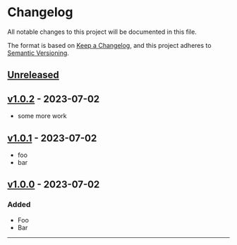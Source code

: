 # Changelog

All notable changes to this project will be documented in this file.

The format is based on [Keep a Changelog](https://keepachangelog.com/en/1.0.0/),
and this project adheres to [Semantic Versioning](https://semver.org/spec/v2.0.0.html).

## [Unreleased]

## [v1.0.2] - 2023-07-02

- some more work

## [v1.0.1] - 2023-07-02

- foo
- bar

## [v1.0.0] - 2023-07-02

### Added

- Foo
- Bar

---

[unreleased]: https://github.com/mfridman/debug-goreleaser/compare/v1.0.2...HEAD
[v1.0.2]: https://github.com/mfridman/debug-goreleaser/compare/v1.0.1...v1.0.2
[v1.0.1]: https://github.com/mfridman/debug-goreleaser/compare/v1.0.0...v1.0.1
[v1.0.0]: https://github.com/olivierlacan/keep-a-changelog/releases/tag/v1.0.0
